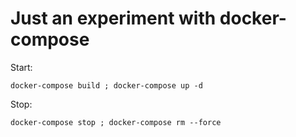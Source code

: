 # Just an experiment with docker-compose

Start:

    docker-compose build ; docker-compose up -d

Stop:

    docker-compose stop ; docker-compose rm --force
